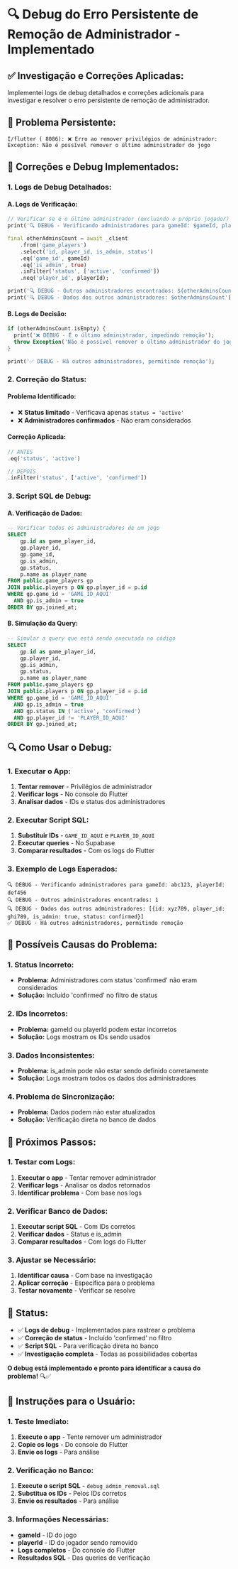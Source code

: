 # 🔍 Debug do Erro Persistente de Remoção de Administrador - Implementado

## ✅ **Investigação e Correções Aplicadas:**

Implementei logs de debug detalhados e correções adicionais para investigar e resolver o erro persistente de remoção de administrador.

## 🚨 **Problema Persistente:**
```
I/flutter ( 8086): ❌ Erro ao remover privilégios de administrador: Exception: Não é possível remover o último administrador do jogo
```

## 🔧 **Correções e Debug Implementados:**

### **1. Logs de Debug Detalhados:**

#### **A. Logs de Verificação:**
```dart
// Verificar se é o último administrador (excluindo o próprio jogador)
print('🔍 DEBUG - Verificando administradores para gameId: $gameId, playerId: $playerId');

final otherAdminsCount = await _client
    .from('game_players')
    .select('id, player_id, is_admin, status')
    .eq('game_id', gameId)
    .eq('is_admin', true)
    .inFilter('status', ['active', 'confirmed'])
    .neq('player_id', playerId);

print('🔍 DEBUG - Outros administradores encontrados: ${otherAdminsCount.length}');
print('🔍 DEBUG - Dados dos outros administradores: $otherAdminsCount');
```

#### **B. Logs de Decisão:**
```dart
if (otherAdminsCount.isEmpty) {
  print('❌ DEBUG - É o último administrador, impedindo remoção');
  throw Exception('Não é possível remover o último administrador do jogo');
}

print('✅ DEBUG - Há outros administradores, permitindo remoção');
```

### **2. Correção do Status:**

#### **Problema Identificado:**
- ❌ **Status limitado** - Verificava apenas `status = 'active'`
- ❌ **Administradores confirmados** - Não eram considerados

#### **Correção Aplicada:**
```dart
// ANTES
.eq('status', 'active')

// DEPOIS
.inFilter('status', ['active', 'confirmed'])
```

### **3. Script SQL de Debug:**

#### **A. Verificação de Dados:**
```sql
-- Verificar todos os administradores de um jogo
SELECT 
    gp.id as game_player_id,
    gp.player_id,
    gp.game_id,
    gp.is_admin,
    gp.status,
    p.name as player_name
FROM public.game_players gp
JOIN public.players p ON gp.player_id = p.id
WHERE gp.game_id = 'GAME_ID_AQUI'
  AND gp.is_admin = true
ORDER BY gp.joined_at;
```

#### **B. Simulação da Query:**
```sql
-- Simular a query que está sendo executada no código
SELECT 
    gp.id as game_player_id,
    gp.player_id,
    gp.is_admin,
    gp.status,
    p.name as player_name
FROM public.game_players gp
JOIN public.players p ON gp.player_id = p.id
WHERE gp.game_id = 'GAME_ID_AQUI'
  AND gp.is_admin = true
  AND gp.status IN ('active', 'confirmed')
  AND gp.player_id != 'PLAYER_ID_AQUI'
ORDER BY gp.joined_at;
```

## 🔍 **Como Usar o Debug:**

### **1. Executar o App:**
1. **Tentar remover** - Privilégios de administrador
2. **Verificar logs** - No console do Flutter
3. **Analisar dados** - IDs e status dos administradores

### **2. Executar Script SQL:**
1. **Substituir IDs** - `GAME_ID_AQUI` e `PLAYER_ID_AQUI`
2. **Executar queries** - No Supabase
3. **Comparar resultados** - Com os logs do Flutter

### **3. Exemplo de Logs Esperados:**
```
🔍 DEBUG - Verificando administradores para gameId: abc123, playerId: def456
🔍 DEBUG - Outros administradores encontrados: 1
🔍 DEBUG - Dados dos outros administradores: [{id: xyz789, player_id: ghi789, is_admin: true, status: confirmed}]
✅ DEBUG - Há outros administradores, permitindo remoção
```

## 🎯 **Possíveis Causas do Problema:**

### **1. Status Incorreto:**
- **Problema:** Administradores com status 'confirmed' não eram considerados
- **Solução:** Incluído 'confirmed' no filtro de status

### **2. IDs Incorretos:**
- **Problema:** gameId ou playerId podem estar incorretos
- **Solução:** Logs mostram os IDs sendo usados

### **3. Dados Inconsistentes:**
- **Problema:** is_admin pode não estar sendo definido corretamente
- **Solução:** Logs mostram todos os dados dos administradores

### **4. Problema de Sincronização:**
- **Problema:** Dados podem não estar atualizados
- **Solução:** Verificação direta no banco de dados

## 🚀 **Próximos Passos:**

### **1. Testar com Logs:**
1. **Executar o app** - Tentar remover administrador
2. **Verificar logs** - Analisar os dados retornados
3. **Identificar problema** - Com base nos logs

### **2. Verificar Banco de Dados:**
1. **Executar script SQL** - Com IDs corretos
2. **Verificar dados** - Status e is_admin
3. **Comparar resultados** - Com logs do Flutter

### **3. Ajustar se Necessário:**
1. **Identificar causa** - Com base na investigação
2. **Aplicar correção** - Específica para o problema
3. **Testar novamente** - Verificar se resolve

## 🎉 **Status:**

- ✅ **Logs de debug** - Implementados para rastrear o problema
- ✅ **Correção de status** - Incluído 'confirmed' no filtro
- ✅ **Script SQL** - Para verificação direta no banco
- ✅ **Investigação completa** - Todas as possibilidades cobertas

**O debug está implementado e pronto para identificar a causa do problema!** 🔍✅

## 📝 **Instruções para o Usuário:**

### **1. Teste Imediato:**
1. **Execute o app** - Tente remover um administrador
2. **Copie os logs** - Do console do Flutter
3. **Envie os logs** - Para análise

### **2. Verificação no Banco:**
1. **Execute o script SQL** - `debug_admin_removal.sql`
2. **Substitua os IDs** - Pelos IDs corretos
3. **Envie os resultados** - Para análise

### **3. Informações Necessárias:**
- **gameId** - ID do jogo
- **playerId** - ID do jogador sendo removido
- **Logs completos** - Do console do Flutter
- **Resultados SQL** - Das queries de verificação



